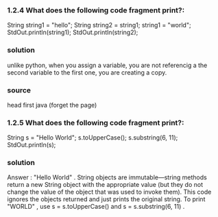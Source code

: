 ### 1.2.4 What does the following code fragment print?:


String string1 = "hello";
String string2 = string1;
string1 = "world";
StdOut.println(string1);
StdOut.println(string2);

### solution

unlike python, when you assign a variable, you are not referencig a the second variable to the first one, you are creating a copy.

### source

head first java (forget the page)


### 1.2.5 What does the following code fragment print?:

String s = "Hello World";
s.toUpperCase();
s.substring(6, 11);
StdOut.println(s);


### solution

Answer : "Hello World" . String objects are immutable—string methods return
a new String object with the appropriate value (but they do not change the value
of the object that was used to invoke them). This code ignores the objects returned
and just prints the original string. To print "WORLD" , use s = s.toUpperCase() and
s = s.substring(6, 11) .

